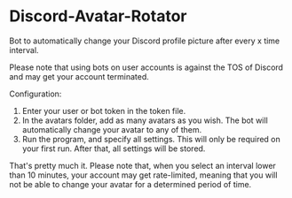 # Discord-Avatar-Rotator
Bot to automatically change your Discord profile picture after every x time interval.

Please note that using bots on user accounts is against the TOS of Discord and may get your account terminated.

Configuration:

1. Enter your user or bot token in the token file.
2. In the avatars folder, add as many avatars as you wish. The bot will automatically change your avatar to any of them.
3. Run the program, and specify all settings. This will only be required on your first run. After that, all settings will be stored.

That's pretty much it.
Please note that, when you select an interval lower than 10 minutes, your account may get rate-limited, meaning that you will not be able to change your avatar for a determined period of time.